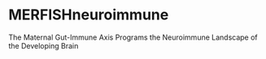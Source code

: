 # MERFISHneuroimmune
The Maternal Gut-Immune Axis Programs the Neuroimmune Landscape of the Developing Brain
